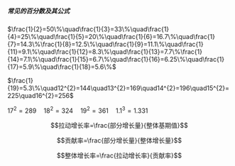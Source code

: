 ##### 常见的百分数及其公式

$\frac{1}{2}=50\%\quad\frac{1}{3}=33\%\quad\frac{1}{4}=25\%\quad\frac{1}{5}=20\%\quad\frac{1}{6}=16.7\%\quad\frac{1}{7}=14.3\%\frac{1}{8}=12.5\%\quad\frac{1}{9}=11.1\%\quad\frac{1}{11}=9.1\%\quad\frac{1}{12}=8.3\%\quad\frac{1}{13}=7.7\%\frac{1}{14}=7.1\%\quad\frac{1}{15}=6.7\%\quad\frac{1}{16}=6.25\%\quad\frac{1}{17}=5.9\%\quad\frac{1}{18}=5.6\%$

$\frac{1}{19}=5.3\%\quad12^{2}=144\quad13^{2}=169\quad14^{2}=196\quad15^{2}=225\quad16^{2}=256$

$17^{2}=289\quad18^{2}=324\quad19^{2}=361\quad1.1^{3}=1.331$

$$拉动增长率=\frac{部分增长量}{整体基期值}$$

$$贡献率=\frac{部分增长量}{整体增长量}$$

$$整体增长率=\frac{拉动增长率}{贡献率}$$

